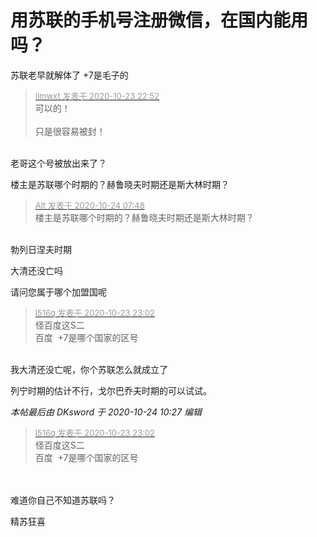 # 用苏联的手机号注册微信，在国内能用吗？


苏联老早就解体了<img src="static/image/smiley/default/lol.gif" smilieid="12" border="0" alt="" /> +7是毛子的

<div class="quote"><blockquote><font size="2"><a href="https://www.hostloc.com/forum.php?mod=redirect&amp;goto=findpost&amp;pid=9343733&amp;ptid=757801" target="_blank"><font color="#999999">llmwxt 发表于 2020-10-23 22:52</font></a></font><br />
可以的！<br />
<br />
只是很容易被封！</blockquote></div><br />
老哥这个号被放出来了？<img src="static/image/smiley/yct/011.gif" smilieid="33" border="0" alt="" />

楼主是苏联哪个时期的？赫鲁晓夫时期还是斯大林时期？

<div class="quote"><blockquote><font size="2"><a href="https://www.hostloc.com/forum.php?mod=redirect&amp;goto=findpost&amp;pid=9344248&amp;ptid=757801" target="_blank"><font color="#999999">Alt 发表于 2020-10-24 07:48</font></a></font><br />
楼主是苏联哪个时期的？赫鲁晓夫时期还是斯大林时期？</blockquote></div><br />
勃列日涅夫时期

大清还没亡吗

请问您属于哪个加盟国呢<br />


<div class="quote"><blockquote><font size="2"><a href="https://www.hostloc.com/forum.php?mod=redirect&amp;goto=findpost&amp;pid=9343757&amp;ptid=757801" target="_blank"><font color="#999999">l516q 发表于 2020-10-23 23:02</font></a></font><br />
怪百度这S二<br />
百度&nbsp;&nbsp;+7是哪个国家的区号</blockquote></div><br />
我大清还没亡呢，你个苏联怎么就成立了<img src="static/image/smiley/yct/011.gif" smilieid="33" border="0" alt="" /><img id="aimg_MSxK6" onclick="zoom(this, this.src, 0, 0, 0)" class="zoom" src="https://cdn.jsdelivr.net/gh/hishis/forum-master/public/images/patch.gif" onmouseover="img_onmouseoverfunc(this)" onload="thumbImg(this)" border="0" alt="" />

列宁时期的估计不行，戈尔巴乔夫时期的可以试试。

<i class="pstatus"> 本帖最后由 DKsword 于 2020-10-24 10:27 编辑 </i><br />
<div class="quote"><blockquote><font size="2"><a href="https://www.hostloc.com/forum.php?mod=redirect&amp;goto=findpost&amp;pid=9343757&amp;ptid=757801" target="_blank"><font color="#999999">l516q 发表于 2020-10-23 23:02</font></a></font><br />
怪百度这S二<br />
百度&nbsp;&nbsp;+7是哪个国家的区号</blockquote></div><br />
<br />
难道你自己不知道苏联吗？

精苏狂喜<img id="aimg_dznqE" onclick="zoom(this, this.src, 0, 0, 0)" class="zoom" src="https://cdn.jsdelivr.net/gh/hishis/forum-master/public/images/patch.gif" onmouseover="img_onmouseoverfunc(this)" onload="thumbImg(this)" border="0" alt="" />
